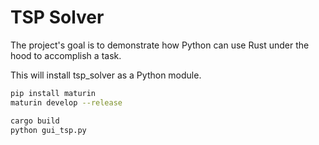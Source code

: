 # TSP Solver

The project's goal is to demonstrate how Python can use Rust under the hood to accomplish a task.

This will install tsp_solver as a Python module.

```bash
pip install maturin
maturin develop --release

cargo build
python gui_tsp.py
```